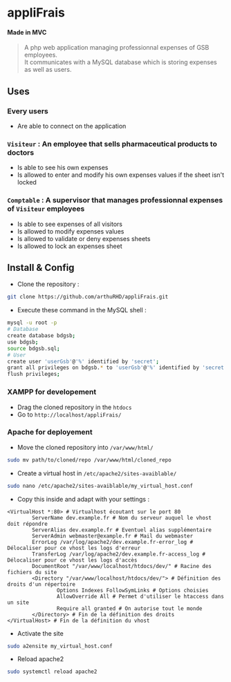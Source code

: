 # appliFrais
#### Made in MVC
> A php web application managing professionnal expenses of GSB employees. <br>
> It communicates with a MySQL database which is storing expenses as well as users. <br>

## Uses

### Every users
- Are able to connect on the application

### `Visiteur` : An employee that sells pharmaceutical products to doctors
- Is able to see his own expenses 
- Is allowed to enter and modify his own expenses values if the sheet isn't locked

### `Comptable` : A supervisor that manages professionnal expenses of `Visiteur` employees
- Is able to see expenses of all visitors
- Is allowed to modify expenses values
- Is allowed to validate or deny expenses sheets
- Is allowed to lock an expenses sheet


## Install & Config
- Clone the repository :
```sh 
git clone https://github.com/arthuRHD/appliFrais.git
```

- Execute these command in the MySQL shell :
```sh
mysql -u root -p
# Database
create database bdgsb;
use bdgsb;
source bdgsb.sql;
# User
create user 'userGsb'@'%' identified by 'secret';
grant all privileges on bdgsb.* to 'userGsb'@'%' identified by 'secret';
flush privileges;
```
### XAMPP for developement
- Drag the cloned repository in the `htdocs`
- Go to `http://localhost/appliFrais/`
### Apache for deployement
- Move the cloned repository into `/var/www/html/` 
```sh 
sudo mv path/to/cloned/repo /var/www/html/cloned_repo
```
- Create a virtual host in `/etc/apache2/sites-avaiblable/`
```sh 
sudo nano /etc/apache2/sites-avaiblable/my_virtual_host.conf
```
- Copy this inside and adapt with your settings : 

```apacheconf
<VirtualHost *:80> # Virtualhost écoutant sur le port 80
        ServerName dev.example.fr # Nom du serveur auquel le vhost doit répondre
        ServerAlias dev.example.fr # Eventuel alias supplémentaire
        ServerAdmin webmaster@example.fr # Mail du webmaster 
        ErrorLog /var/log/apache2/dev.example.fr-error_log # Délocaliser pour ce vhost les logs d'erreur
        TransferLog /var/log/apache2/dev.example.fr-access_log # Délocaliser pour ce vhost les logs d'accès
        DocumentRoot "/var/www/localhost/htdocs/dev/" # Racine des fichiers du site
        <Directory "/var/www/localhost/htdocs/dev/"> # Définition des droits d'un répertoire
                Options Indexes FollowSymLinks # Options choisies
                AllowOverride All # Permet d'utiliser le htaccess dans un site
                Require all granted # On autorise tout le monde
        </Directory> # Fin de la définition des droits
</VirtualHost> # Fin de la définition du vhost
```

- Activate the site 
```sh 
sudo a2ensite my_virtual_host.conf
```
- Reload apache2 
```sh 
sudo systemctl reload apache2
```

